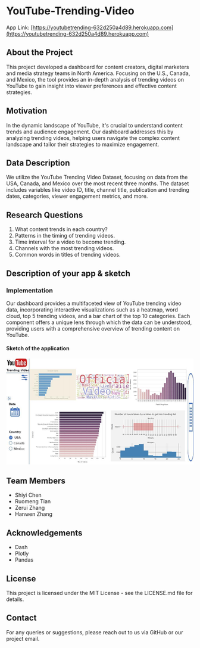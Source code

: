 # YouTube-Trending-Video

App Link: [https://youtubetrending-632d250a4d89.herokuapp.com](https://youtubetrending-632d250a4d89.herokuapp.com)

## About the Project
This project developed a dashboard for content creators, digital marketers and media strategy teams in North America. Focusing on the U.S., Canada, and Mexico, the tool provides an in-depth analysis of trending videos on YouTube to gain insight into viewer preferences and effective content strategies.

## Motivation
In the dynamic landscape of YouTube, it's crucial to understand content trends and audience engagement. Our dashboard addresses this by analyzing trending videos, helping users navigate the complex content landscape and tailor their strategies to maximize engagement.

## Data Description
We utilize the YouTube Trending Video Dataset, focusing on data from the USA, Canada, and Mexico over the most recent three months. The dataset includes variables like video ID, title, channel title, publication and trending dates, categories, viewer engagement metrics, and more.


## Research Questions
1. What content trends in each country?
2. Patterns in the timing of trending videos.
3. Time interval for a video to become trending.
4. Channels with the most trending videos.
5. Common words in titles of trending videos.


## Description of your app & sketch
### Implementation

Our dashboard provides a multifaceted view of YouTube trending video data, incorporating interactive visualizations such as a heatmap, word cloud, top 5 trending videos, and a bar chart of the top 10 categories. Each component offers a unique lens through which the data can be understood, providing users with a comprehensive overview of trending content on YouTube.


#### Sketch of the application
![sketch](551projectdashboard.jpg)

## Team Members
- Shiyi Chen
- Ruomeng Tian
- Zerui Zhang
- Hanwen Zhang

## Acknowledgements
- Dash
- Plotly
- Pandas


## License
This project is licensed under the MIT License - see the LICENSE.md file for details.

## Contact
For any queries or suggestions, please reach out to us via GitHub or our project email.
